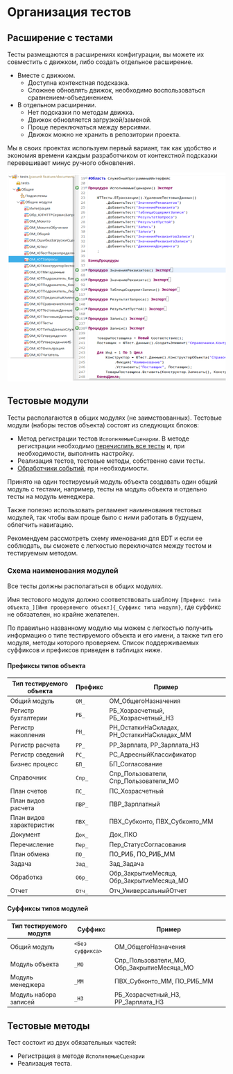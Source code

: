 # Организация тестов

## Расширение с тестами

Тесты размещаются в расширениях конфигурации, вы можете их совместить с движком, либо создать отдельное расширение.

* Вместе с движком.
  * Доступна контекстная подсказка.
  * Сложнее обновлять движок, необходимо воспользоваться сравнением-объединением.
* В отдельном расширении.
  * Нет подсказки по методам движка.
  * Движок обновляется загрузкой/заменой.
  * Проще переключаться между версиями.
  * Движок можно не хранить в репозитории проекта.

Мы в своих проектах используем первый вариант, так как удобство и экономия времени каждым разработчиком от контекстной подсказки перевешивает минус ручного обновления.

![Тесты движка](images/structure.png)

## Тестовые модули

Тесты располагаются в общих модулях (не заимствованных).
Тестовые модули (наборы тестов объекта) состоят из следующих блоков:

* Метод регистрации тестов `ИсполняемыеСценарии`.
  В методе регистрации необходимо [перечислить все тесты](../features/test-registration.md) и, при необходимости, выполнить настройку.
* Реализация тестов, тестовые методы, собственно сами тесты.
* [Обработчики событий](../features/events.md), при необходимости.

Принято на один тестируемый модуль объекта создавать один общий модуль с тестами, например, тесты на модуль объекта и отдельно тесты на модуль менеджера.

Также полезно использовать регламент наименования тестовых модулей, так чтобы вам проще было с ними работать в будущем, облегчить навигацию.

Рекомендуем рассмотреть схему именования для EDT и если ее соблюдать, вы сможете с легкостью переключатся между тестом и тестируемым методом.

### Схема наименования модулей

Все тесты должны располагаться в общих модулях.

Имя тестового модуля должно соответствовать шаблону `[Префикс типа объекта_][Имя проверяемого объект]{_Суффикс типа модуля}`, где суффикс не обязателен, но крайне желателен.

По правильно названному модулю мы можем с легкостью получить информацию о типе тестируемого объекта и его имени, а также тип его модуля, методы которого проверяем. Список поддерживаемых суффиксов и префиксов приведен в таблицах ниже.

#### Префиксы типов объекта

| Тип тестируемого объекта | Префикс | Пример                                      |
| ------------------------ | ------- | ------------------------------------------- |
| Общий модуль             | `ОМ_`     | ОМ_ОбщегоНазначения                         |
| Регистр бухгалтерии      | `РБ_`     | РБ_Хозрасчетный, РБ_Хозрасчетный_НЗ         |
| Регистр накопления       | `РН_`     | РН_ОстаткиНаСкладах, РН_ОстаткиНаСкладах_ММ |
| Регистр расчета          | `РР_`     | РР_Зарплата, РР_Зарплата_НЗ                 |
| Регистр сведений         | `РС_`     | РС_АдресныйКлассификатор                    |
| Бизнес процесс           | `БП_`     | БП_Согласование                             |
| Справочник               | `Спр_`    | Спр_Пользователи, Спр_Пользователи_МО       |
| План счетов              | `ПС_`     | ПС_Хозрасчетный                             |
| План видов расчета       | `ПВР_`    | ПВР_Зарплатный                              |
| План видов характеристик | `ПВХ_`    | ПВХ_Субконто, ПВХ_Субконто_ММ               |
| Документ                 | `Док_`    | Док_ПКО                                     |
| Перечисление             | `Пер_`    | Пер_СтатусСогласования                      |
| План обмена              | `ПО_`     | ПО_РИБ, ПО_РИБ_ММ                           |
| Задача                   | `Зад_`    | Зад_Задача                                  |
| Обработка                | `Обр_`    | Обр_ЗакрытиеМесяца, Обр_ЗакрытиеМесяца_МО   |
| Отчет                    | `Отч_`    | Отч_УниверсальныйОтчет                      |

#### Суффиксы типов модулей

| Тип тестируемого модуля | Суффикс        | Пример                                     |
| ----------------------- | -------------- | ------------------------------------------ |
| Общий модуль            | `<Без суффикса>` | ОМ_ОбщегоНазначения                        |
| Модуль объекта          | `_МО`            | Спр_Пользователи_МО, Обр_ЗакрытиеМесяца_МО |
| Модуль менеджера        | `_ММ`            | ПВХ_Субконто_ММ, ПО_РИБ_ММ                 |
| Модуль набора записей   | `_НЗ`            | РБ_Хозрасчетный_НЗ, РР_Зарплата_НЗ         |

## Тестовые методы

Тест состоит из двух обязательных частей:

* Регистрация в методе `ИсполняемыеСценарии`
* Реализация теста.
